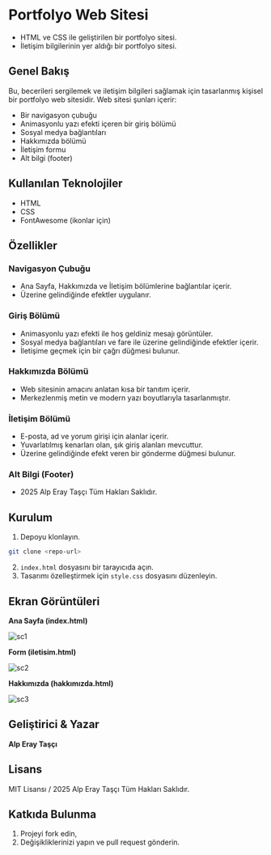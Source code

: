 # Portfolyo Web Sitesi
- HTML ve CSS ile geliştirilen bir portfolyo sitesi.
- İletişim bilgilerinin yer aldığı bir portfolyo sitesi.

## Genel Bakış
Bu, becerileri sergilemek ve iletişim bilgileri sağlamak için tasarlanmış kişisel bir portfolyo web sitesidir. Web sitesi şunları içerir:
- Bir navigasyon çubuğu
- Animasyonlu yazı efekti içeren bir giriş bölümü
- Sosyal medya bağlantıları
- Hakkımızda bölümü
- İletişim formu
- Alt bilgi (footer)

## Kullanılan Teknolojiler
- HTML
- CSS
- FontAwesome (ikonlar için)

## Özellikler
### Navigasyon Çubuğu
- Ana Sayfa, Hakkımızda ve İletişim bölümlerine bağlantılar içerir.
- Üzerine gelindiğinde efektler uygulanır.

### Giriş Bölümü
- Animasyonlu yazı efekti ile hoş geldiniz mesajı görüntüler.
- Sosyal medya bağlantıları ve fare ile üzerine gelindiğinde efektler içerir.
- İletişime geçmek için bir çağrı düğmesi bulunur.

### Hakkımızda Bölümü
- Web sitesinin amacını anlatan kısa bir tanıtım içerir.
- Merkezlenmiş metin ve modern yazı boyutlarıyla tasarlanmıştır.

### İletişim Bölümü
- E-posta, ad ve yorum girişi için alanlar içerir.
- Yuvarlatılmış kenarları olan, şık giriş alanları mevcuttur.
- Üzerine gelindiğinde efekt veren bir gönderme düğmesi bulunur.

### Alt Bilgi (Footer)
- 2025 Alp Eray Taşçı Tüm Hakları Saklıdır.

## Kurulum
1. Depoyu klonlayın.
 ````bash
git clone <repo-url>
````
2. `index.html` dosyasını bir tarayıcıda açın.
3. Tasarımı özelleştirmek için `style.css` dosyasını düzenleyin.

## Ekran Görüntüleri

**Ana Sayfa (index.html)**

![sc1](https://github.com/user-attachments/assets/2896d74a-402e-484f-88fc-0254c1820e51)


**Form (iletisim.html)**

![sc2](https://github.com/user-attachments/assets/be237816-c4a8-4a16-a622-c96ebcee3e39)

**Hakkımızda (hakkımızda.html)**

![sc3](https://github.com/user-attachments/assets/fd41d3d7-9dd0-4cb0-a824-685b0805addb)

## Geliştirici & Yazar
**Alp Eray Taşçı**

## Lisans
MIT Lisansı / 2025 Alp Eray Taşçı Tüm Hakları Saklıdır.

## Katkıda Bulunma

1. Projeyi fork edin,
2. Değişikliklerinizi yapın ve pull request gönderin.
